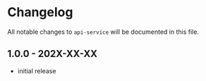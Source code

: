 # Changelog

All notable changes to `api-service` will be documented in this file.

## 1.0.0 - 202X-XX-XX

- initial release
